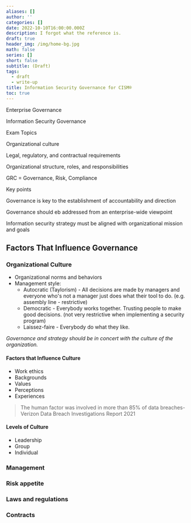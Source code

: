 ```yaml
---
aliases: []
author: ''
categories: []
date: 2022-10-10T16:00:00.000Z
description: I forgot what the reference is.
draft: true
header_img: /img/home-bg.jpg
math: false
series: []
short: false
subtitle: (Draft)
tags:
  - draft
  - write-up
title: Information Security Governance for CISM®
toc: true
---
```


Enterprise Governance

Information Security Governance

Exam Topics

Organizational culture

Legal, regulatory, and contractual requirements

Organizational structure, roles, and responsibilities

GRC = Governance, Risk, Compliance

Key points

Governance is key to the establishment of accountability and direction

Governance should eb addressed from an enterprise-wide viewpoint

Information security strategy must be aligned with organizational mission and goals

## Factors That Influence Governance

### Organizational Culture

* Organizational norms and behaviors
* Management style:
  * Autocratic (Taylorism) - All decisions are made by managers and everyone who's not a manager just does what their tool to do. (e.g. assembly line - restrictive)
  * Democratic - Everybody works together. Trusting people to make good decisions. (not very restrictive when implementing a security program)
  * Laissez-faire - Everybody do what they like.

*Governance and strategy should be in concert with the culture of the organization.*

#### Factors that Influence Culture

* Work ethics
* Backgrounds
* Values
* Perceptions
* Experiences

> The human factor was involved in more than 85% of data breaches- Verizon Data Breach Investigations Report 2021

#### Levels of Culture

* Leadership
* Group
* Individual

### Management

### Risk appetite

### Laws and regulations

### Contracts
